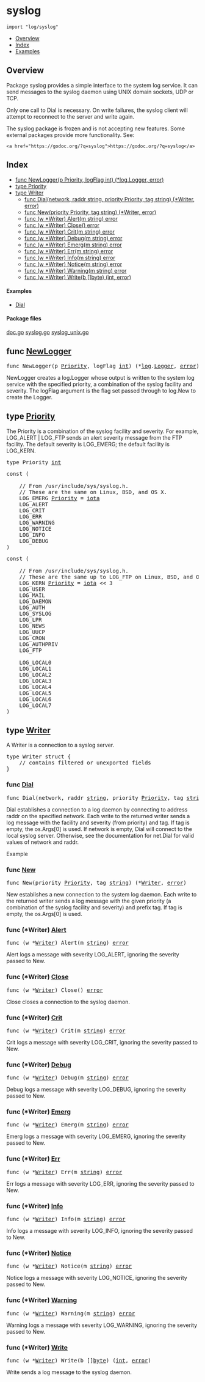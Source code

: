 

# syslog
`import "log/syslog"`

* [Overview](#pkg-overview)
* [Index](#pkg-index)
* [Examples](#pkg-examples)

## <a id="pkg-overview">Overview</a>
Package syslog provides a simple interface to the system log
service. It can send messages to the syslog daemon using UNIX
domain sockets, UDP or TCP.

Only one call to Dial is necessary. On write failures,
the syslog client will attempt to reconnect to the server
and write again.

The syslog package is frozen and is not accepting new features.
Some external packages provide more functionality. See:


	<a href="https://godoc.org/?q=syslog">https://godoc.org/?q=syslog</a>




## <a id="pkg-index">Index</a>
* [func NewLogger(p Priority, logFlag int) (*log.Logger, error)](#NewLogger)
* [type Priority](#Priority)
* [type Writer](#Writer)
  * [func Dial(network, raddr string, priority Priority, tag string) (*Writer, error)](#Dial)
  * [func New(priority Priority, tag string) (*Writer, error)](#New)
  * [func (w *Writer) Alert(m string) error](#Writer.Alert)
  * [func (w *Writer) Close() error](#Writer.Close)
  * [func (w *Writer) Crit(m string) error](#Writer.Crit)
  * [func (w *Writer) Debug(m string) error](#Writer.Debug)
  * [func (w *Writer) Emerg(m string) error](#Writer.Emerg)
  * [func (w *Writer) Err(m string) error](#Writer.Err)
  * [func (w *Writer) Info(m string) error](#Writer.Info)
  * [func (w *Writer) Notice(m string) error](#Writer.Notice)
  * [func (w *Writer) Warning(m string) error](#Writer.Warning)
  * [func (w *Writer) Write(b []byte) (int, error)](#Writer.Write)


#### <a id="pkg-examples">Examples</a>
* [Dial](#example_Dial)


#### <a id="pkg-files">Package files</a>
[doc.go](https://golang.org/src/log/syslog/doc.go) [syslog.go](https://golang.org/src/log/syslog/syslog.go) [syslog_unix.go](https://golang.org/src/log/syslog/syslog_unix.go) 






## <a id="NewLogger">func</a> [NewLogger](https://golang.org/src/log/syslog/syslog.go?s=7405:7465#L299)
<pre>func NewLogger(p <a href="#Priority">Priority</a>, logFlag <a href="/pkg/builtin/#int">int</a>) (*<a href="/pkg/log/">log</a>.<a href="/pkg/log/#Logger">Logger</a>, <a href="/pkg/builtin/#error">error</a>)</pre>
NewLogger creates a log.Logger whose output is written to the
system log service with the specified priority, a combination of
the syslog facility and severity. The logFlag argument is the flag
set passed through to log.New to create the Logger.





## <a id="Priority">type</a> [Priority](https://golang.org/src/log/syslog/syslog.go?s=521:538#L14)
The Priority is a combination of the syslog facility and
severity. For example, LOG_ALERT | LOG_FTP sends an alert severity
message from the FTP facility. The default severity is LOG_EMERG;
the default facility is LOG_KERN.


<pre>type Priority <a href="/pkg/builtin/#int">int</a></pre>



<pre>const (

    <span class="comment">// From /usr/include/sys/syslog.h.</span>
    <span class="comment">// These are the same on Linux, BSD, and OS X.</span>
    <span id="LOG_EMERG">LOG_EMERG</span> <a href="#Priority">Priority</a> = <a href="/pkg/builtin/#iota">iota</a>
    <span id="LOG_ALERT">LOG_ALERT</span>
    <span id="LOG_CRIT">LOG_CRIT</span>
    <span id="LOG_ERR">LOG_ERR</span>
    <span id="LOG_WARNING">LOG_WARNING</span>
    <span id="LOG_NOTICE">LOG_NOTICE</span>
    <span id="LOG_INFO">LOG_INFO</span>
    <span id="LOG_DEBUG">LOG_DEBUG</span>
)</pre>

<pre>const (

    <span class="comment">// From /usr/include/sys/syslog.h.</span>
    <span class="comment">// These are the same up to LOG_FTP on Linux, BSD, and OS X.</span>
    <span id="LOG_KERN">LOG_KERN</span> <a href="#Priority">Priority</a> = <a href="/pkg/builtin/#iota">iota</a> &lt;&lt; 3
    <span id="LOG_USER">LOG_USER</span>
    <span id="LOG_MAIL">LOG_MAIL</span>
    <span id="LOG_DAEMON">LOG_DAEMON</span>
    <span id="LOG_AUTH">LOG_AUTH</span>
    <span id="LOG_SYSLOG">LOG_SYSLOG</span>
    <span id="LOG_LPR">LOG_LPR</span>
    <span id="LOG_NEWS">LOG_NEWS</span>
    <span id="LOG_UUCP">LOG_UUCP</span>
    <span id="LOG_CRON">LOG_CRON</span>
    <span id="LOG_AUTHPRIV">LOG_AUTHPRIV</span>
    <span id="LOG_FTP">LOG_FTP</span>

    <span id="LOG_LOCAL0">LOG_LOCAL0</span>
    <span id="LOG_LOCAL1">LOG_LOCAL1</span>
    <span id="LOG_LOCAL2">LOG_LOCAL2</span>
    <span id="LOG_LOCAL3">LOG_LOCAL3</span>
    <span id="LOG_LOCAL4">LOG_LOCAL4</span>
    <span id="LOG_LOCAL5">LOG_LOCAL5</span>
    <span id="LOG_LOCAL6">LOG_LOCAL6</span>
    <span id="LOG_LOCAL7">LOG_LOCAL7</span>
)</pre>









## <a id="Writer">type</a> [Writer](https://golang.org/src/log/syslog/syslog.go?s=1273:1432#L66)
A Writer is a connection to a syslog server.


<pre>type Writer struct {
    <span class="comment">// contains filtered or unexported fields</span>
}
</pre>









### <a id="Dial">func</a> [Dial](https://golang.org/src/log/syslog/syslog.go?s=2740:2820#L108)
<pre>func Dial(network, raddr <a href="/pkg/builtin/#string">string</a>, priority <a href="#Priority">Priority</a>, tag <a href="/pkg/builtin/#string">string</a>) (*<a href="#Writer">Writer</a>, <a href="/pkg/builtin/#error">error</a>)</pre>
Dial establishes a connection to a log daemon by connecting to
address raddr on the specified network. Each write to the returned
writer sends a log message with the facility and severity
(from priority) and tag. If tag is empty, the os.Args[0] is used.
If network is empty, Dial will connect to the local syslog server.
Otherwise, see the documentation for net.Dial for valid values
of network and raddr.


<a id="example_Dial">Example</a>


### <a id="New">func</a> [New](https://golang.org/src/log/syslog/syslog.go?s=2215:2271#L97)
<pre>func New(priority <a href="#Priority">Priority</a>, tag <a href="/pkg/builtin/#string">string</a>) (*<a href="#Writer">Writer</a>, <a href="/pkg/builtin/#error">error</a>)</pre>
New establishes a new connection to the system log daemon. Each
write to the returned writer sends a log message with the given
priority (a combination of the syslog facility and severity) and
prefix tag. If tag is empty, the os.Args[0] is used.






### <a id="Writer.Alert">func</a> (\*Writer) [Alert](https://golang.org/src/log/syslog/syslog.go?s=4429:4467#L190)
<pre>func (w *<a href="#Writer">Writer</a>) Alert(m <a href="/pkg/builtin/#string">string</a>) <a href="/pkg/builtin/#error">error</a></pre>
Alert logs a message with severity LOG_ALERT, ignoring the severity
passed to New.




### <a id="Writer.Close">func</a> (\*Writer) [Close](https://golang.org/src/log/syslog/syslog.go?s=3996:4026#L169)
<pre>func (w *<a href="#Writer">Writer</a>) Close() <a href="/pkg/builtin/#error">error</a></pre>
Close closes a connection to the syslog daemon.




### <a id="Writer.Crit">func</a> (\*Writer) [Crit](https://golang.org/src/log/syslog/syslog.go?s=4613:4650#L197)
<pre>func (w *<a href="#Writer">Writer</a>) Crit(m <a href="/pkg/builtin/#string">string</a>) <a href="/pkg/builtin/#error">error</a></pre>
Crit logs a message with severity LOG_CRIT, ignoring the severity
passed to New.




### <a id="Writer.Debug">func</a> (\*Writer) [Debug](https://golang.org/src/log/syslog/syslog.go?s=5541:5579#L232)
<pre>func (w *<a href="#Writer">Writer</a>) Debug(m <a href="/pkg/builtin/#string">string</a>) <a href="/pkg/builtin/#error">error</a></pre>
Debug logs a message with severity LOG_DEBUG, ignoring the severity
passed to New.




### <a id="Writer.Emerg">func</a> (\*Writer) [Emerg](https://golang.org/src/log/syslog/syslog.go?s=4243:4281#L183)
<pre>func (w *<a href="#Writer">Writer</a>) Emerg(m <a href="/pkg/builtin/#string">string</a>) <a href="/pkg/builtin/#error">error</a></pre>
Emerg logs a message with severity LOG_EMERG, ignoring the severity
passed to New.




### <a id="Writer.Err">func</a> (\*Writer) [Err](https://golang.org/src/log/syslog/syslog.go?s=4793:4829#L204)
<pre>func (w *<a href="#Writer">Writer</a>) Err(m <a href="/pkg/builtin/#string">string</a>) <a href="/pkg/builtin/#error">error</a></pre>
Err logs a message with severity LOG_ERR, ignoring the severity
passed to New.




### <a id="Writer.Info">func</a> (\*Writer) [Info](https://golang.org/src/log/syslog/syslog.go?s=5357:5394#L225)
<pre>func (w *<a href="#Writer">Writer</a>) Info(m <a href="/pkg/builtin/#string">string</a>) <a href="/pkg/builtin/#error">error</a></pre>
Info logs a message with severity LOG_INFO, ignoring the severity
passed to New.




### <a id="Writer.Notice">func</a> (\*Writer) [Notice](https://golang.org/src/log/syslog/syslog.go?s=5171:5210#L218)
<pre>func (w *<a href="#Writer">Writer</a>) Notice(m <a href="/pkg/builtin/#string">string</a>) <a href="/pkg/builtin/#error">error</a></pre>
Notice logs a message with severity LOG_NOTICE, ignoring the
severity passed to New.




### <a id="Writer.Warning">func</a> (\*Writer) [Warning](https://golang.org/src/log/syslog/syslog.go?s=4979:5019#L211)
<pre>func (w *<a href="#Writer">Writer</a>) Warning(m <a href="/pkg/builtin/#string">string</a>) <a href="/pkg/builtin/#error">error</a></pre>
Warning logs a message with severity LOG_WARNING, ignoring the
severity passed to New.




### <a id="Writer.Write">func</a> (\*Writer) [Write](https://golang.org/src/log/syslog/syslog.go?s=3847:3892#L164)
<pre>func (w *<a href="#Writer">Writer</a>) Write(b []<a href="/pkg/builtin/#byte">byte</a>) (<a href="/pkg/builtin/#int">int</a>, <a href="/pkg/builtin/#error">error</a>)</pre>
Write sends a log message to the syslog daemon.








